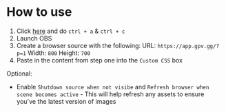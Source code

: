 # How to use

1. Click [here](https://raw.githubusercontent.com/tommerty/team-desire-assets/main/Controllers/Xbox/main.css) and do `ctrl + a` & `ctrl + c`
2. Launch OBS
3. Create a browser source with the following:
   URL: `https://app.gpv.gg/?p=1`
   Width: `800`
   Height: `700`
4. Paste in the content from step one into the `Custom CSS` box

Optional:

- Enable `Shutdown source when not visibe` and `Refresh browser when scene becomes active` - This will help refresh any assets to ensure you've the latest version of images
